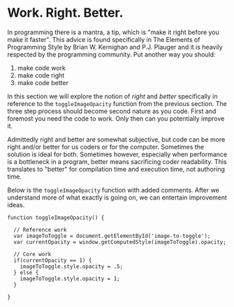 # Work. Right. Better.

In programming there is a mantra, a tip, which is "make it right before you make it faster". This advice is found specifically in The Elements of Programming Style by Brian W. Kernighan and P.J. Plauger and it is heavily respected by the programming community. Put another way you should:

1. make code work
2. make code right
3. make code better

In this section we will explore the notion of *right* and *better* specifically in reference to the `toggleImageOpacity` function from the previous section. The three step process should become second nature as you code. First and foremost you need the code to work. Only then can you potentially improve it.

Admittedly right and better are somewhat subjective, but code can be more right and/or better for us coders or for the computer. Sometimes the solution is ideal for both. Sometimes however, especially when performance is a bottleneck in a program, better means sacrificing coder readability. This translates to "better" for compilation time and execution time, not authoring time.

Below is the `toggleImageOpacity` function with added comments. After we understand more of what exactly is going on, we can entertain improvement ideas.

```
function toggleImageOpacity() {

  // Reference work
  var imageToToggle = document.getElementById('image-to-toggle');
  var currentOpacity = window.getComputedStyle(imageToToggle).opacity;
  
  // Core work
  if(currentOpacity == 1) {
    imageToToggle.style.opacity = .5;
  } else {
    imageToToggle.style.opacity = 1;
  }
  
}
```
